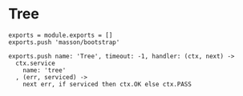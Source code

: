 
# Tree

    exports = module.exports = []
    exports.push 'masson/bootstrap'

    exports.push name: 'Tree', timeout: -1, handler: (ctx, next) ->
      ctx.service
        name: 'tree'
      , (err, serviced) ->
        next err, if serviced then ctx.OK else ctx.PASS
